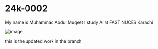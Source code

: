 # 24k-0002
My name is Muhammad Abdul Muqeet I study AI at FAST NUCES Karachi






![image](https://github.com/user-attachments/assets/9040aa03-e272-4877-a2e5-15d84ef397a8)











this is the updated work in the branch
